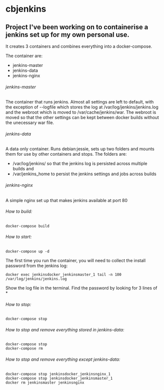 # cbjenkins
## Project I've been working on to containerise a jenkins set up for my own personal use.

It creates 3 containers and combines everything into a docker-compose.

The container are:
- jenkins-master
- jenkins-data
- jenkins-nginx

###### jenkins-master
The container that runs jenkins. Almost all settings are left to default, with the
exception of --logfile which stores the log at /var/log/jenkins/jenkins.log and
the webroot which is moved to /var/cache/jenkins/war.
The webroot is moved so that the other settings can be kept between docker builds
without the unecessary war file.

###### jenkins-data
A data only container. Runs debian:jessie, sets up two folders and mounts them 
for use by other containers and stops.
The folders are:
- /var/log/jenkins/ so that the jenkins log is persisted across multiple builds and
- /var/jenkins_home to persist the jenkins settings and jobs across builds

###### jenkins-nginx 
A simple nginx set up that makes jenkins available at port 80

###### How to build:
```
docker-compose build
```

###### How to start:
```
docker-compose up -d
```
The first time you run the container, you will need to collect the install password
from the jenkins log:
```
docker exec jenkinsdocker_jenkinsmaster_1 tail -n 100 /var/log/jenkins/jenkins.log
```
Show the log file in the terminal. Find the password by looking for 3 lines of *


###### How to stop:
```
docker-compose stop
```

###### How to stop and remove everything stored in jenkins-data:
```
docker-compose stop
docker-compose rm
```

###### How to stop and remove everything except jenkins-data:
```
docker-compose stop jenkinsdocker_jenkinsnginx_1
docker-compose stop jenkinsdocker_jenkinsmaster_1
docker rm jenkinsmaster jenkinsnginx
```
